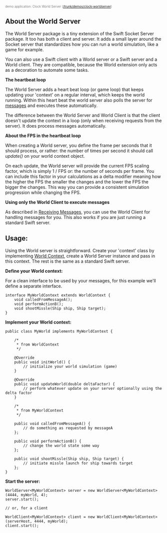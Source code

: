 <font color='grey' size='1'>demo application: Clock World Server (<a href='http://code.google.com/p/swift-socket-server/source/browse/trunk/demos/clock-worldserver/'>/trunk/demos/clock-worldserver</a>)</font>

## About the World Server ##

The World Server package is a tiny extension of the Swift Socket Server package. It too has both a client and server. It adds a small layer around the Socket server that standardizes how you can run a world simulation, like a game for example.

You can also use a Swift client with a World server or a Swift server and a World client. They are compatible, because the World extension only acts as a decoration to automate some tasks.

**The heartbeat loop**

The World Server adds a heart beat loop (or game loop) that keeps updating your 'context' on a regular interval, which keeps the world running. Within this heart beat the world server also polls the server for [messages](ReceivingMessages.md) and executes these automatically.

The difference between the World Server and World Client is that the client doesn't update the context in a loop (only when receiving requests from the server). It does process messages automatically.

**About the FPS in the heartbeat loop**

When creating a World server, you define the frame per seconds that it should process, or rather: the number of times per second it should call _update()_ on your world context object.

On each update, the World server will provide the current FPS scaling factor, which is simply 1 / FPS or: the number of seconds per frame. You can include this factor in your calculations as a delta modifier meaning how the higher the FPS the smaller the changes and the lower the FPS the bigger the changes. This way you can provide a consistent simulation progression while changing the FPS.

**Using only the World Client to execute messages**

As described in [Receiving Messages](ReceivingMessages.md), you can use the World Client for handling messages for you. This also works if you are just running a standard Swift server.

## Usage: ##

Using the World server is straightforward. Create your 'context' class by implementing [World Context](http://swift-socket-server.googlecode.com/svn/trunk/server/javadoc/users/org/codemonkey/swiftworldserver/WorldContext.html), create a World Server instance and pass in this context. The rest is the same as a standard Swift server.

**Define your World context:**

For a clean interface to be used by your messages, for this example we'll define a separate interface.

```
interface MyWorldContext extends WorldContext {
	void calledFromMessageA();
	void performActionB();
	void shootMissle(Ship ship, Ship target);
}
```

**Implement your World context:**

```
public class MyWorld implements MyWorldContext {

	/*
	 * from WorldContext
	 */

	@Override
	public void initWorld() {
		// initialize your world simulation (game)
	}

	@Override
	public void updateWorld(double deltaFactor) {
		// perform whatever update on your server optionally using the delta factor
	}

	/*
	 * from MyWorldContext
	 */

	public void calledFromMessageA() {
		// do something as requested by messageA
	};

	public void performActionB() {
		// change the world state some way
	};

	public void shootMissle(Ship ship, Ship target) {
		// initiate missle launch for ship towards target
	};
}
```

**Start the server:**

```
WorldServer<MyWorldContext> server = new WorldServer<MyWorldContext>(4444, myWorld, 4);
server.start();

// or, for a client

WorldClient<MyWorldContext> client = new WorldClient<MyWorldContext>(serverHost, 4444, myWorld);
client.start();
```